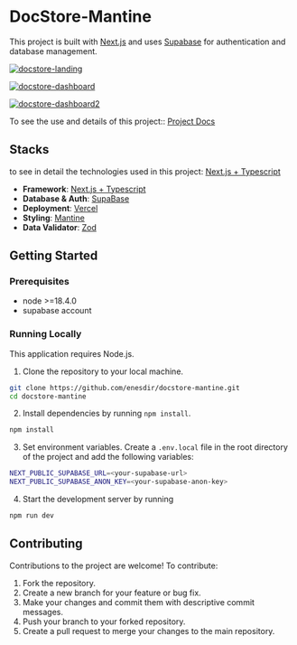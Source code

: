 # DocStore-Mantine

This project is built with [Next.js](https://nextjs.org/) and uses [Supabase](https://supabase.io/) for authentication and database management.

[![docstore-landing](https://i.ibb.co/1qRL0YP/docstore-mantine-home.gif)](https://github.com/enesdir/docstore-mantine)

[![docstore-dashboard](https://i.ibb.co/Jrx68zv/docstore-mantine-dashboard1.gif)](https://github.com/enesdir/docstore-mantine)

[![docstore-dashboard2](https://i.ibb.co/Jv5kR0F/docstore-mantine-dashboard2.gif)](https://github.com/enesdir/docstore-mantine)

To see the use and details of this project::
[Project Docs](./docs/README.md)

## Stacks

to see in detail the technologies used in this project: [Next.js + Typescript](https://nextjs.org/)

- **Framework**: [Next.js + Typescript](https://nextjs.org/)
- **Database & Auth**: [SupaBase](https://supabase.io/)
- **Deployment**: [Vercel](https://vercel.com)
- **Styling**: [Mantine](https://mantine.dev/)
- **Data Validator**: [Zod](https://zod.dev/)

## Getting Started

### Prerequisites

- node >=18.4.0
- supabase account

### Running Locally

This application requires Node.js.

1. Clone the repository to your local machine.

```bash
git clone https://github.com/enesdir/docstore-mantine.git
cd docstore-mantine
```

2. Install dependencies by running `npm install`.

```bash
npm install
```

3. Set environment variables. Create a `.env.local` file in the root directory of the project and add the following variables:

```bash
NEXT_PUBLIC_SUPABASE_URL=<your-supabase-url>
NEXT_PUBLIC_SUPABASE_ANON_KEY=<your-supabase-anon-key>
```

4. Start the development server by running

```bash
npm run dev
```

## Contributing

Contributions to the project are welcome! To contribute:

1. Fork the repository.
2. Create a new branch for your feature or bug fix.
3. Make your changes and commit them with descriptive commit messages.
4. Push your branch to your forked repository.
5. Create a pull request to merge your changes to the main repository.
